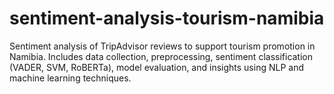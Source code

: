 # sentiment-analysis-tourism-namibia
Sentiment analysis of TripAdvisor reviews to support tourism promotion in Namibia. Includes data collection, preprocessing, sentiment classification (VADER, SVM, RoBERTa), model evaluation, and insights using NLP and machine learning techniques.
